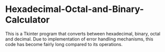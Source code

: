 # Hexadecimal-Octal-and-Binary-Calculator
This is a Tkinter program that converts between 
hexadecimal, binary, octal and decimal.
Due to implementation of error handling mechanisms, 
this code has become fairly long compared to its operations. 
